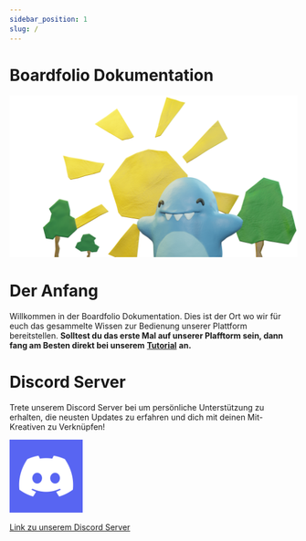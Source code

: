 ```yaml
---
sidebar_position: 1
slug: /
---
```


# Boardfolio Dokumentation
![test](tutorial/img/Happy.png)
# Der Anfang
Willkommen in der Boardfolio Dokumentation. Dies ist der Ort wo wir für euch das gesammelte Wissen zur Bedienung unserer Plattform bereitstellen. **Solltest du das erste Mal auf unserer Plafftorm sein, dann fang am Besten direkt bei unserem** [**Tutorial**](/documentation/category/tutorial) **an.**


# Discord Server
Trete unserem Discord Server bei um persönliche Unterstützung zu erhalten, die neusten Updates zu erfahren und dich mit deinen Mit-Kreativen zu Verknüpfen!

![discord](tutorial/img/DiscordLogo.png)

[Link zu unserem Discord Server](https://discord.gg/D7hbPJXCtN)